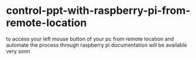 # control-ppt-with-raspberry-pi-from-remote-location
to access your left mouse button of your pc from remote location and automate the process through raspberry pi
documentation will be available very soon

